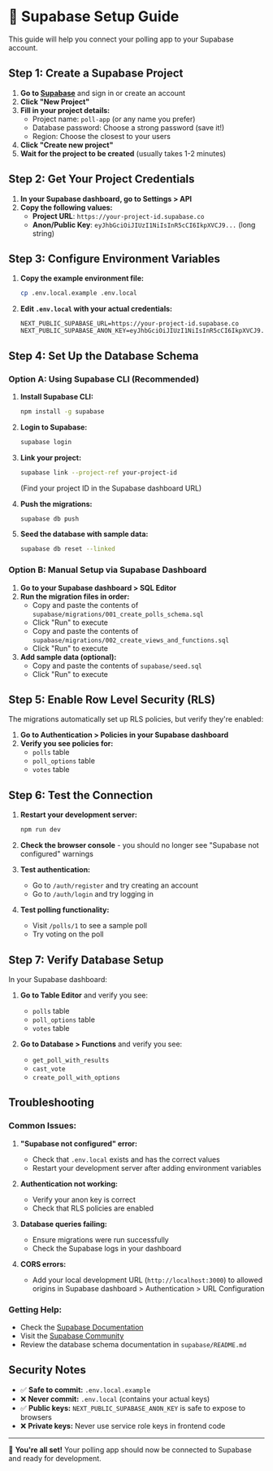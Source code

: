 # 🚀 Supabase Setup Guide

This guide will help you connect your polling app to your Supabase account.

## Step 1: Create a Supabase Project

1. **Go to [Supabase](https://supabase.com)** and sign in or create an account
2. **Click "New Project"**
3. **Fill in your project details:**
   - Project name: `poll-app` (or any name you prefer)
   - Database password: Choose a strong password (save it!)
   - Region: Choose the closest to your users
4. **Click "Create new project"**
5. **Wait for the project to be created** (usually takes 1-2 minutes)

## Step 2: Get Your Project Credentials

1. **In your Supabase dashboard, go to Settings > API**
2. **Copy the following values:**
   - **Project URL**: `https://your-project-id.supabase.co`
   - **Anon/Public Key**: `eyJhbGciOiJIUzI1NiIsInR5cCI6IkpXVCJ9...` (long string)

## Step 3: Configure Environment Variables

1. **Copy the example environment file:**
   ```bash
   cp .env.local.example .env.local
   ```

2. **Edit `.env.local` with your actual credentials:**
   ```env
   NEXT_PUBLIC_SUPABASE_URL=https://your-project-id.supabase.co
   NEXT_PUBLIC_SUPABASE_ANON_KEY=eyJhbGciOiJIUzI1NiIsInR5cCI6IkpXVCJ9...
   ```

## Step 4: Set Up the Database Schema

### Option A: Using Supabase CLI (Recommended)

1. **Install Supabase CLI:**
   ```bash
   npm install -g supabase
   ```

2. **Login to Supabase:**
   ```bash
   supabase login
   ```

3. **Link your project:**
   ```bash
   supabase link --project-ref your-project-id
   ```
   (Find your project ID in the Supabase dashboard URL)

4. **Push the migrations:**
   ```bash
   supabase db push
   ```

5. **Seed the database with sample data:**
   ```bash
   supabase db reset --linked
   ```

### Option B: Manual Setup via Supabase Dashboard

1. **Go to your Supabase dashboard > SQL Editor**
2. **Run the migration files in order:**
   - Copy and paste the contents of `supabase/migrations/001_create_polls_schema.sql`
   - Click "Run" to execute
   - Copy and paste the contents of `supabase/migrations/002_create_views_and_functions.sql`
   - Click "Run" to execute
3. **Add sample data (optional):**
   - Copy and paste the contents of `supabase/seed.sql`
   - Click "Run" to execute

## Step 5: Enable Row Level Security (RLS)

The migrations automatically set up RLS policies, but verify they're enabled:

1. **Go to Authentication > Policies in your Supabase dashboard**
2. **Verify you see policies for:**
   - `polls` table
   - `poll_options` table
   - `votes` table

## Step 6: Test the Connection

1. **Restart your development server:**
   ```bash
   npm run dev
   ```

2. **Check the browser console** - you should no longer see "Supabase not configured" warnings

3. **Test authentication:**
   - Go to `/auth/register` and try creating an account
   - Go to `/auth/login` and try logging in

4. **Test polling functionality:**
   - Visit `/polls/1` to see a sample poll
   - Try voting on the poll

## Step 7: Verify Database Setup

In your Supabase dashboard:

1. **Go to Table Editor** and verify you see:
   - `polls` table
   - `poll_options` table
   - `votes` table

2. **Go to Database > Functions** and verify you see:
   - `get_poll_with_results`
   - `cast_vote`
   - `create_poll_with_options`

## Troubleshooting

### Common Issues:

1. **"Supabase not configured" error:**
   - Check that `.env.local` exists and has the correct values
   - Restart your development server after adding environment variables

2. **Authentication not working:**
   - Verify your anon key is correct
   - Check that RLS policies are enabled

3. **Database queries failing:**
   - Ensure migrations were run successfully
   - Check the Supabase logs in your dashboard

4. **CORS errors:**
   - Add your local development URL (`http://localhost:3000`) to allowed origins in Supabase dashboard > Authentication > URL Configuration

### Getting Help:

- Check the [Supabase Documentation](https://supabase.com/docs)
- Visit the [Supabase Community](https://github.com/supabase/supabase/discussions)
- Review the database schema documentation in `supabase/README.md`

## Security Notes

- ✅ **Safe to commit:** `.env.local.example`
- ❌ **Never commit:** `.env.local` (contains your actual keys)
- ✅ **Public keys:** `NEXT_PUBLIC_SUPABASE_ANON_KEY` is safe to expose to browsers
- ❌ **Private keys:** Never use service role keys in frontend code

---

🎉 **You're all set!** Your polling app should now be connected to Supabase and ready for development.